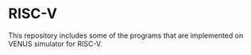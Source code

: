# RISC-V
This repository includes some of the programs that are implemented on VENUS simulator for RISC-V.
